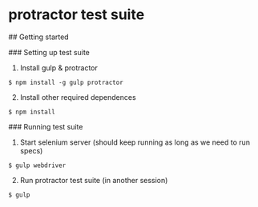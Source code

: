 # protractor test suite

## Getting started

### Setting up test suite

1. Install gulp & protractor
  ```
$ npm install -g gulp protractor
  ```

2. Install other required dependences
  ```
$ npm install
  ```

### Running test suite

1. Start selenium server (should keep running as long as we need to run specs)
  ```
$ gulp webdriver
  ```

2. Run protractor test suite (in another session)
  ```
$ gulp
  ```

